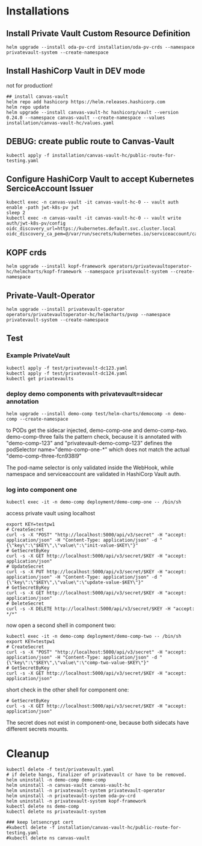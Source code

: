 # Installations

## Install Private Vault Custom Resource Definition

```
helm upgrade --install oda-pv-crd installation/oda-pv-crds --namespace privatevault-system --create-namespace
```

## Install HashiCorp Vault in DEV mode

not for production!

```
## install canvas-vault
helm repo add hashicorp https://helm.releases.hashicorp.com
helm repo update
helm upgrade --install canvas-vault-hc hashicorp/vault --version 0.24.0 --namespace canvas-vault --create-namespace --values installation/canvas-vault-hc/values.yaml
```

## DEBUG: create public route to Canvas-Vault

```
kubectl apply -f installation/canvas-vault-hc/public-route-for-testing.yaml
```

## Configure HashiCorp Vault to accept Kubernetes SerciceAccount Issuer

```
kubectl exec -n canvas-vault -it canvas-vault-hc-0 -- vault auth enable -path jwt-k8s-pv jwt
sleep 2
kubectl exec -n canvas-vault -it canvas-vault-hc-0 -- vault write auth/jwt-k8s-pv/config oidc_discovery_url=https://kubernetes.default.svc.cluster.local oidc_discovery_ca_pem=@/var/run/secrets/kubernetes.io/serviceaccount/ca.crt
```

## KOPF crds

```
helm upgrade --install kopf-framework operators/privatevaultoperator-hc/helmcharts/kopf-framework --namespace privatevault-system --create-namespace
```



## Private-Vault-Operator

```
helm upgrade --install privatevault-operator operators/privatevaultoperator-hc/helmcharts/pvop --namespace privatevault-system --create-namespace
```


## Test


### Example PrivateVault

```
kubectl apply -f test/privatevault-dc123.yaml
kubectl apply -f test/privatevault-dc124.yaml
kubectl get privatevaults
```

### deploy demo components with privatevault=sidecar annotation

```
helm upgrade --install demo-comp test/helm-charts/democomp -n demo-comp --create-namespace
```

to PODs get the sidecar injected, demo-comp-one and demo-comp-two.
demo-comp-three fails the pattern check, because it is annotated with 
"demo-comp-123" and "privatevault-demo-comp-123" defines the 
podSelector name="demo-comp-one-*" which does not match the actual
"demo-comp-three-fcn938l9"

The pod-name selector is only validated inside the WebHook, while namespace and serviceaccount
are validated in HashiCorp Vault auth.


### log into component one

```
kubectl exec -it -n demo-comp deployment/demo-comp-one -- /bin/sh
```

access private vault using localhost

```
export KEY=testpw1
# CreateSecret
curl -s -X "POST" "http://localhost:5000/api/v3/secret" -H "accept: application/json" -H "Content-Type: application/json" -d "{\"key\":\"$KEY\",\"value\":\"init-value-$KEY\"}"
# GetSecretByKey
curl -s -X GET http://localhost:5000/api/v3/secret/$KEY -H "accept: application/json"
# UpdateSecret
curl -s -X PUT http://localhost:5000/api/v3/secret/$KEY -H "accept: application/json" -H "Content-Type: application/json" -d "{\"key\":\"$KEY\",\"value\":\"update-value-$KEY\"}"
# GetSecretByKey
curl -s -X GET http://localhost:5000/api/v3/secret/$KEY -H "accept: application/json"
# DeleteSecret
curl -s -X DELETE http://localhost:5000/api/v3/secret/$KEY -H "accept: */*"
```

now open a second shell in component two:

```
kubectl exec -it -n demo-comp deployment/demo-comp-two -- /bin/sh
export KEY=testpw1
# CreateSecret
curl -s -X "POST" "http://localhost:5000/api/v3/secret" -H "accept: application/json" -H "Content-Type: application/json" -d "{\"key\":\"$KEY\",\"value\":\"comp-two-value-$KEY\"}"
# GetSecretByKey
curl -s -X GET http://localhost:5000/api/v3/secret/$KEY -H "accept: application/json"
```

short check in the other shell for component one:

```
# GetSecretByKey
curl -s -X GET http://localhost:5000/api/v3/secret/$KEY -H "accept: application/json"
```

The secret does not exist in component-one, because both sidecats have different secrets mounts.


# Cleanup

```
kubectl delete -f test/privatevault.yaml
# if delete hangs, finalizer of privatevault cr have to be removed.
helm uninstall -n demo-comp demo-comp
helm uninstall -n canvas-vault canvas-vault-hc
helm uninstall -n privatevault-system privatevault-operator 
helm uninstall -n privatevault-system oda-pv-crd
helm uninstall -n privatevault-system kopf-framework 
kubectl delete ns demo-comp
kubectl delete ns privatevault-system 

### keep letsencrypt cert
#kubectl delete -f installation/canvas-vault-hc/public-route-for-testing.yaml
#kubectl delete ns canvas-vault  
```
